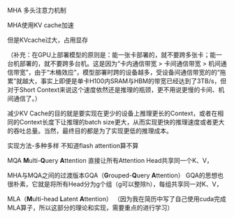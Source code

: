 MHA 多头注意力机制

MHA使用KV cache加速

但是KVcache过大，占用显存

（补充：在GPU上部署模型的原则是：能一张卡部署的，就不要跨多张卡；能一台机部署的，就不要跨多台机。这是因为“卡内通信带宽 > 卡间通信带宽 > 机间通信带宽”，由于“木桶效应”，模型部署时跨的设备越多，受设备间通信带宽的的“拖累”就越大，事实上即便是单卡H100内SRAM与HBM的带宽已经达到了3TB/s，但对于Short Context来说这个速度依然还是推理的瓶颈，更不用说更慢的卡间、机间通信了。）

减少KV Cache的目的就是要实现在更少的设备上推理更长的Context，或者在相同的Context长度下让推理的batch size更大，从而实现更快的推理速度或者更大的吞吐总量。当然，最终目的都是为了实现更低的推理成本。

实现方法-多种多样 不知道flash attention算不算

MQA  **M**ulti-**Q**uery **A**ttention
直接让所有Attention Head共享同一个K、V，

MHA与MQA之间的过渡版本GQA（**G**rouped-**Q**uery **A**ttention）
GQA的思想也很朴素，它就是将所有Head分为g个组（g可以整除h），每组共享同一对K、V，


MLA（**M**ulti-head **L**atent **A**ttention）
（因为我在简历中写了自己使用cuda完成MLA算子，所以这部分的理论和实现，需要重点的进行学习）